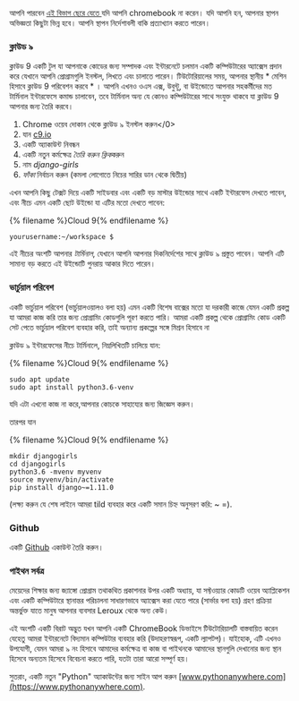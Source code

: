 আপনি পারবেন [ এই বিভাগ ছেরে যেতে ](http://tutorial.djangogirls.org/en/installation/#install-python) যদি আপনি chromebook না করেন। যদি আপনি হন, আপনার স্থাপন অভিজ্ঞতা কিছুটা ভিন্ন হবে। আপনি স্থাপন নির্দেশাবলী বাকি প্রত্যাখ্যান করতে পারেন।

### ক্লাউড ৯

ক্লাউড 9 একটি টুল যা আপনাকে কোডের জন্য সম্পাদক এবং ইন্টারনেটে চলমান একটি কম্পিউটারের অ্যাক্সেস প্রদান করে যেখানে আপনি প্রোগ্রামগুলি ইনস্টল, লিখতে এবং চালাতে পারেন। টিউটোরিয়ালের সময়, আপনার স্থানীয় * মেশিন হিসাবে ক্লাউড 9 পরিবেশন করবে * । আপনি এখনও ওএস এক্স, উবুন্টু, বা উইন্ডোতে আপনার সহকর্মীদের মত টার্মিনাল ইন্টারফেসে কমান্ড চালাবেন, তবে টার্মিনাল অন্য যে কোনও কম্পিউটারের সাথে সংযুক্ত থাকবে যা ক্লাউড 9 আপনার জন্য তৈরি করবে।

1. </a>Chrome ওয়েব দোকান থেকে ক্লাউড ৯ ইনস্টল করুন</0>
2. যান [c9.io](https://c9.io)
3. একটি অ্যাকাউন্ট নিবন্ধন
4. একটি নতুন কর্মক্ষেত্র *তৈরি করুন ক্লিক*করুন
5. নাম *django-girls*
6. *ফাঁকা* নির্বাচন করুন (কমলা লোগোতে নিচের সারির ডান থেকে দ্বিতীয়)

এখন আপনি কিছু টেক্সট দিয়ে একটি সাইডবার এবং একটি বড় মাস্টার উইন্ডোর সাথে একটি ইন্টারফেস দেখতে পাবেন, এবং নীচে এমন একটি ছোট উইন্ডো যা এটির মতো দেখতে পাবেন:

{% filename %}Cloud 9{% endfilename %}

    yourusername:~/workspace $
    

এই নীচের অংশটি আপনার *টার্মিনাল*, যেখানে আপনি আপনার দিকনির্দেশের সাথে ক্লাউড ৯ প্রস্তুত পাবেন। আপনি এটি সামান্য বড় করতে এই উইন্ডোটি পুনরায় আকার দিতে পারেন।

### ভার্চুয়াল পরিবেশ

একটি ভার্চুয়াল পরিবেশ (ভার্চুয়ালওয়ালও বলা হয়) এমন একটি বিশেষ বাক্সের মতো যা দরকারী কাজে যেমন একটি প্রকল্প যা আমরা কাজ করি তার জন্য প্রোগ্রামিং কোডগুলি পূরণ করতে পারি। আমরা একটি প্রকল্প থেকে প্রোগ্রামিং কোড একটি সেট পেতে ভার্চুয়াল পরিবেশ ব্যবহার করি, তাই অন্যান্য প্রকল্পের সঙ্গে মিশ্রন হিসাবে না

ক্লাউড ৯ ইন্টারফেসের নীচে টার্মিনালে, নিম্নলিখিতটি চালিয়ে যান:

{% filename %}Cloud 9{% endfilename %}

    sudo apt update
    sudo apt install python3.6-venv
    

যদি এটা এখনো কাজ না করে,আপনার কোচকে সাহায্যের জন্য জিজ্ঞেস করুন।

তারপর যান

{% filename %}Cloud 9{% endfilename %}

    mkdir djangogirls
    cd djangogirls
    python3.6 -mvenv myvenv
    source myvenv/bin/activate
    pip install django~=1.11.0
    

(লক্ষ্য করুন যে শেষ লাইনে আমরা tild ব্যবহার করে একটি সমান চিহ্ন অনুসরণ করি: ~ =).

### Github

একটি [Github](https://github.com) একাউন্ট তৈরি করুন।

### পাইথন সর্বত্র

মেয়েদের শিক্ষার জন্য জ্যাঙ্গো প্রোগ্রাম তথাকথিত প্রকাশনার উপর একটি অধ্যায়, যা সফ্টওয়্যার কোডটি ওয়েব অ্যাপ্লিকেশন এবং একটি কম্পিউটারে স্থানান্তর পরিচালনা সাধারণভাবে অ্যাক্সেস করা যেতে পারে (সার্ভার বলা হয়) গ্রহণ প্রক্রিয়া অন্তর্ভুক্ত যাতে মানুষ আপনার ব্যবসার Leroux থেকে অন্য কেউ।

এই অংশটি একটি বিরাট অদ্ভুত যখন আপনি একটি ChromeBook ডিভাইসে টিউটোরিয়ালটি বাস্তবায়িত করেন যেহেতু আমরা ইন্টারনেটে বিদ্যমান কম্পিউটার ব্যবহার করি (উদাহরণস্বরূপ, একটি ল্যাপটপ)। যাইহোক, এটি এখনও উপযোগী, যেমন আমরা ৯ ​​নং হিসাবে আমাদের কর্মক্ষেত্র বা কাজ বা পাইথনকে আমাদের স্থানগুলি দেখানোর জন্য স্থান হিসেবে অন্যতম হিসেবে বিবেচনা করতে পারি, যতটা তারা আরো সম্পূর্ণ হয়।

সুতরাং, একটি নতুন "Python" অ্যাকাউন্টের জন্য সাইন আপ করুন [www.pythonanywhere.com](https://www.pythonanywhere.com).